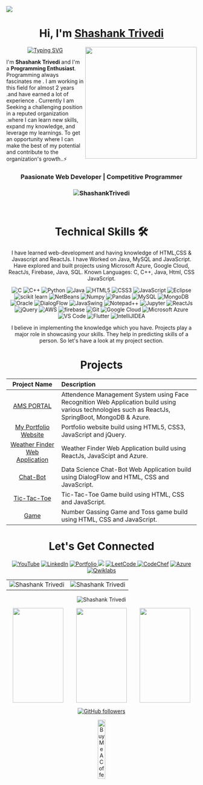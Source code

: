
![](https://outsourcingvn.com/wp-content/uploads/2021/09/the-most-popular-programming-languages-to-learn.png)
<h1 align="center" >Hi, I'm <a href="https://www.linkedin.com/in/strivedi4u" target="_blank"> Shashank Trivedi </a></h1>
<img align="right" style="width: 295px; height: 295px;" src="https://res.cloudinary.com/practicaldev/image/fetch/s--q6Qz0w-U--/c_fill,f_auto,fl_progressive,h_320,q_auto,w_320/https://dev-to-uploads.s3.amazonaws.com/uploads/user/profile_image/961948/d1743293-d68c-46a7-98df-bf60cf33e392.png">


<center>

[![Typing SVG](https://readme-typing-svg.demolab.com?font=Roboto&weight=500&size=28&duration=3000&pause=1000&color=E64980&center=true&vCenter=true&width=435&lines=Welcome+%F0%9F%99%8F+to+My+GitHub+Profile;I+am+Competitive+Programmer%7C;And+I+am+Programming+Enthusiast)](https://git.io/typing-svg)
</center>

I'm <b>Shashank Trivedi </b>and I'm a <b>Programming Enthusiast</b>. Programming always fascinates me . I am working in this field for almost 2 years .and have earned a lot of experience . Currently I am Seeking a challenging position in a reputed organization .where I can learn new skills, expand my knowledge, and leverage my learnings. To get an opportunity where I can make the best of my potential and contribute to the organization's growth..⚡
<h3 align="center"> Paasionate Web Developer | Competitive Programmer </h3>

<h3><p align="center"> <img src="https://komarev.com/ghpvc/?username=trivedi2u&label=Profile%20views&color=6805D3&style=flat" alt="ShashankTrivedi" /> 

   </p></h3>
<br>

   <div align="center">

<h1>Technical Skills 🛠</h1>
   
I have learned web-development and having knowledge of HTML,CSS & Javascript and ReactJs. I have Worked on Java, MySQL and JavaScript. Have explored and built projects using Microsoft Azure, Google Cloud, ReactJs, Firebase, Java, SQL.
 Known Languages: C, C++, Java, Html, CSS JavaScript.

<p align="center"> 
<img alt="C" src="https://img.shields.io/badge/c-%2300599C.svg?&style=for-the-badge&logo=c&logoColor=white" />
<img alt="C++" src="https://img.shields.io/badge/c++-%2300599C.svg?&style=for-the-badge&logo=c%2B%2B&ogoColor=white" />
 <img alt="Python" src="https://img.shields.io/badge/python-%2314354C.svg?style=for-the-badge&logo=python&logoColor=white"/>
 <img alt="Java" src="https://img.shields.io/badge/java-%23ED8B00.svg?&style=for-the-badge&logo=java&logoColor=white" />
<img alt="HTML5" src="https://img.shields.io/badge/html5-%23E34F26.svg?&style=for-the-badge&logo=html5&logoColor=white" />
 <img alt="CSS3" src="https://img.shields.io/badge/css3-%231572B6.svg?&style=for-the-badge&logo=css3&logoColor=white" />
 <img alt="JavaScript" src="https://img.shields.io/badge/javascript-%23323330.svg?&style=for-the-badge&logo=javascript&logoColor=%23F7DF1E" />
 <img alt="Eclipse" src="https://img.shields.io/badge/Eclipse-FF6F00?style=for-the-badge&logo=Eclipse&logoColor=white" />
 <img alt="scikit learn" src="https://img.shields.io/badge/scikit_learn-F7931E?style=for-the-badge&logo=scikit-learn&logoColor=white" />  
 <img alt="NetBeans" src="https://img.shields.io/badge/NetBeans-D00000?style=for-the-badge&logo=NetBeanss&logoColor=white" />
 <img alt="Numpy" src="https://img.shields.io/badge/Numpy-777BB4?style=for-the-badge&logo=numpy&logoColor=white" />
 <img alt="Pandas" src="https://img.shields.io/badge/Pandas-2C2D72?style=for-the-badge&logo=pandas&logoColor=white" />
 <img alt="MySQL" src="https://img.shields.io/badge/MySQL-00000F?style=for-the-badge&logo=mysql&logoColor=white" />
 <img alt="MongoDB" src="https://img.shields.io/badge/MongoDB-white?style=for-the-badge&logo=mongodb&logoColor=4EA94B" />
 <img alt="Oracle" src="https://img.shields.io/badge/Oracle-339933?style=for-the-badge&logo=Oracle&logoColor=white" />
    <img alt="DialogFlow" src="https://img.shields.io/badge/DialogFlow-CB3837?style=for-the-badge&logo=dialogflow&logoColor=white" />
    <img alt="JavaSwing" src="https://img.shields.io/badge/JavaSwing-000000?style=for-the-badge&logo=javaswing&logoColor=white" />
    <img alt="Notepad++" src="https://img.shields.io/badge/Notepad++-27338e?style=for-the-badge&logo=Notepad++&logoColor=white" />
    <img alt="Jupyter" src="https://img.shields.io/badge/Jupyter-F37626.svg?&style=for-the-badge&logo=Jupyter&logoColor=white" />
    <img alt="ReactJs" src="https://img.shields.io/badge/React-20232A?style=for-the-badge&logo=react&logoColor=61DAFB" />
    <img alt="jQuery" src="https://img.shields.io/badge/jQuery-0769AD?style=for-the-badge&logo=jquery&logoColor=white" />
    <img alt="AWS" src="https://img.shields.io/badge/AWS-326ce5.svg?&style=for-the-badge&logo=aws&logoColor=white" />
    <img alt="firebase" src="https://img.shields.io/badge/firebase-ffca28?style=for-the-badge&logo=firebase&logoColor=black" />
    <img alt="Git" src="https://img.shields.io/badge/Git-F05032?style=for-the-badge&logo=git&logoColor=white" />
    <img alt="Google Cloud" src="https://img.shields.io/badge/Google_Cloud-4285F4?style=for-the-badge&logo=google-cloud&logoColor=white" />
    <img alt="Microsoft Azure" src="https://img.shields.io/badge/microsoft%20azure-0089D6?style=for-the-badge&logo=microsoft-azure&logoColor=white" />
    <img alt="VS Code" src="https://img.shields.io/badge/Visual_Studio_Code-0078D4?style=for-the-badge&logo=visual%20studio%20code&logoColor=white" />
    <img alt="Flutter" src="https://img.shields.io/badge/Flutter-02569B?style=for-the-badge&logo=flutter&logoColor=white" />
    <img alt="IntelliJIDEA" src="https://img.shields.io/badge/IntelliJIDEA-000000.svg?style=for-the-badge&logo=intellij-idea&logoColor=white" />
</p>


I believe in implementing the knowledge which you have. Projects play a major role in showcasing your skills. They help in predicting skills of a person. So let's have a look at my project section.

<h1 align="center">Projects</h1>


| Project Name      | Description | 
| :---:        |    :----   |  
   [AMS PORTAL](https://amsproject.azurewebsites.net/)  |  Attendence Management System using Face Recognition Web Application build using various technologies such as ReactJs, SpringBoot, MongoDB & Azure. 
| [My Portfolio Website](https://strivedi4u.github.io/portfolio/)     | Portfolio website build using HTML5, CSS3, JavaScript and jQuery. 
| [Weather Finder Web Application](https://weatherapps.azurewebsites.net/)   | Weather Finder Web Application build using ReactJs, JavaScipt and Azure. 
| [Chat-Bot](https://strivedi4u.github.io/chatBot)     | Data Science Chat-Bot Web Application build using DialogFlow and HTML, CSS and JavaScript.
| [Tic-Tac-Toe](https://strivedi4u.github.io/tictatoe)     | Tic-Tac-Toe Game build using HTML, CSS and JavaScript.
| [Game](https://strivedi4u.github.io/game)     |  Number Gassing Game and Toss game build using HTML, CSS and JavaScript.


 <h1 align="center">Let's Get Connected</h1>

<div align="center">

<a  href="https://www.linkedin.com/in/strivedi4u" target="_blank"><img alt="YouTube" src="https://img.shields.io/badge/LinkedIn-%23FF0000.svg?style=for-the-badge&logo=LinkedIn&logoColor=white" /></a>
<a  href="https://www.github.com/trivedi2u/" target="_blank"><img alt="LinkedIn" src="https://img.shields.io/badge/GitHub%20-%230077B5.svg?&style=for-the-badge&logo=Github&logoColor=white" /></a>
<a  href="https://trivedi2u.github.io/portfolio/"><img alt="Portfolio" src="https://img.shields.io/badge/Portfolio-E4405F?style=for-the-badge&logo=portfolio&logoColor=white">
   </a>
<a href="https://www.hackerrank.com/shashank_trivedi?hr_r=1" target="_blank"><img src="https://img.shields.io/badge/HackerRank-%2300acee.svg?&style=for-the-badge&logo=hackerrank&logoColor=white&alt=hackerrank" /></a>
<a href="https://leetcode.com/strivedi4u/"><img  alt="LeetCode" src="https://img.shields.io/badge/LeetCode-D14836?style=for-the-badge&logo=leetcode&logoColor=white" />
<a  href="https://www.codechef.com/users/shashank4u"><img alt="CodeChef" src="https://img.shields.io/badge/CodeChef-2CA5E0?style=for-the-badge&logo=codechef&logoColor=white"></a>
<a  href="https://docs.microsoft.com/en-us/users/shashankkumartrivedi/"><img alt="Azure" src="https://img.shields.io/badge/Azure-7289DA?style=for-the-badge&logo=azure&logoColor=white">
<a  href="https://www.cloudskillsboost.google/public_profiles/a3c348e0-5555-4a78-b374-4e66b8aaae16/"><img alt="Qwiklabs" src="https://img.shields.io/badge/Qwiklabs-E4405F?style=for-the-badge&logo=qwiklabs&logoColor=white">
   </a>

   
   
</div>
  
   
   
<table>
  <tr>
   
<td><img src="https://github-readme-stats.vercel.app/api?username=strivedi4u&include_all_commits=true&count_private=true&show_icons=true&line_height=20&title_color=7A7ADB&icon_color=2234AE&text_color=D3D3D3&bg_color=0,000000,130F40" alt="Shashank Trivedi" />
    <td><img src="https://github-readme-stats.vercel.app/api/top-langs?username=strivedi4u&show_icons=true&locale=en&layout=compact&title_color=7A7ADB&icon_color=2234AE&text_color=D3D3D3&bg_color=0,000000,130F40" alt="Shashank Trivedi" /></td>
  </tr>
</table>

<div align="center">
<p><img align="center" src="https://github-readme-streak-stats.herokuapp.com/?user=strivedi4u&theme=dark" alt="Shashank Trivedi" /></p>

  </div>


   
<div align="center" style="display:inline-block; display:flex;">
     <img align="center" style="width:80%;  height:250px; float:left; display: inline-block; " src="https://octodex.github.com/images/daftpunktocat-thomas.gif">    
      <img align="center" style="width:80%;  height:250px; float:center; display: inline-block; " src="https://octodex.github.com/images/hula_loop_octodex03.gif">
   <img align="center" style="width:80%;  height:250px; float:right; display: inline-block; " src="https://octodex.github.com/images/daftpunktocat-guy.gif">

   </div>



[![GitHub followers](https://img.shields.io/github/followers/strivedi4u.svg?style=social&label=Follow)](https://github.com/strivedi4u?tab=followers)
   
   
   <a href="https://www.buymeacoffee.com/strivedi4u" target="_blank"><img src="https://cdn.buymeacoffee.com/buttons/v2/default-red.png" alt="Buy Me A Coffee" width="20%" ></a>
   
   
    
